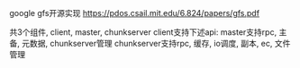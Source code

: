 google gfs开源实现
https://pdos.csail.mit.edu/6.824/papers/gfs.pdf

共3个组件, client, master, chunkserver
client支持下述api:
master支持rpc, 主备, 元数据, chunkserver管理
chunkserver支持rpc, 缓存, io调度, 副本, ec, 文件管理
